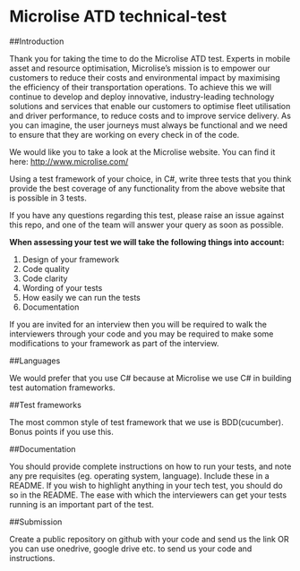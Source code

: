 # Microlise ATD technical-test


##Introduction

Thank you for taking the time to do the Microlise ATD test. Experts in mobile asset and resource optimisation, Microlise’s mission is to empower our customers to reduce their costs and environmental impact by maximising the efficiency of their transportation operations.  To achieve this we will continue to develop and deploy innovative, industry-leading technology solutions and services that enable our customers to optimise fleet utilisation and driver performance, to reduce costs and to improve service delivery. As you can imagine, the user journeys must always be functional and we need to ensure that they are working on every check in of the code.

We would like you to take a look at the Microlise website. You can find it here: 
http://www.microlise.com/

Using a test framework of your choice, in C#, write three tests that you think provide the best coverage of any functionality from the above website that is possible in 3 tests. 

If you have any questions regarding this test, please raise an issue against this repo, and one of the team will answer your query as soon as possible.

**When assessing your test we will take the following things into account:**

1. Design of your framework
2. Code quality
3. Code clarity
4. Wording of your tests
5. How easily we can run the tests 
6. Documentation

If you are invited for an interview then you will be required to walk the interviewers through your code and you may be required to make some modifications to your framework as part of the interview.

##Languages

We would prefer that you use C# because at Microlise we use C# in building test automation frameworks.

##Test frameworks

The most common style of test framework that we use is BDD(cucumber). Bonus points if you use this.

##Documentation

You should provide complete instructions on how to run your tests, and note any pre requisites (eg. operating system, language). Include these in a README. If you wish to highlight anything in your tech test, you should do so in the README. The ease with which the interviewers can get your tests running is an important part of the test.

##Submission

Create a public repository on github with your code and send us the link OR you can use onedrive, google drive etc. to send us your code and instructions.
